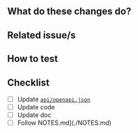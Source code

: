 <!-- Common title prefixes/annotations:
PREFIX:

  WIP: work in progress
  🐛    Fix a bug.
  ✨    Introduce new features.
  ♻️     Refactor code.
  🚑️    Critical hotfix.
  ⚗️     Perform experiments.
  ⬆️    Upgrade dependencies.
  📝    Add or update documentation.
  🗑️    Deprecate code that needs to be cleaned up.
  ⚰️     Remove dead code.
  🔥    Remove code or files.
  🔨    Add or update development scripts.

or from https://gitmoji.dev/ 
-->

## What do these changes do?

<!-- Explain REVIEWERS what is this PR about -->


## Related issue/s

<!-- Enumerate REVIEWERS other issues

e.g.

- #26 : node_ports should have retry policies when upload/download fails  (FIXED)
- ITISFoundation/osparc-issues#304: (Part 2) Prep2Go: creating features to support complex S4L scripts (IMPLEMENTED)

-->


## How to test

<!-- Give REVIEWERS some hits or code snippets on how could this be tested -->


## Checklist

- [ ] Update [``api/openapi.json``](./api/openapi.json)
- [ ] Update code
- [ ] Update doc
- [ ] Follow NOTES.md](./NOTES.md)

<!-- This is YOUR section

Add here YOUR checklist/notes to guide and monitor the progress of the case!
-->
